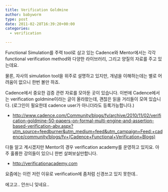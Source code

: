 ```yaml
---
title: Verification Goldmine
author: babyworm
type: post
date: 2011-02-28T16:39:20+00:00
categories:
  - verification

---
```


Functional Simulation를 주력 tool로 삼고 있는 Cadence와 Mentor에서는 각각 functional verification method와 다양한 라이브러리, 그리고 양질의 자료를 주고 있는데요.


물론, 자사의 simulation tool을 위주로 설명하고 있지만, 개념을 이해하는데는 별로 어려움이 없으니 한번 볼만 하죠. 

Cadence에서 중요한 검증 관련 자료를 모아둔 곳이 있습니다. 이번에 Cadence에서는 verification goldmine이라는 글이 올라왔는데, 괜찮은 읽을 거리들이 모여 있습니다. (로그인이 필요한데 cadence user가 아니더라도 등록가능합니다.)

-   <a href="http://www.cadence.com/Community/blogs/fv/archive/2010/11/02/verification-goldmine-50-papers-on-formal-multi-engine-and-assertion-based-verification-abv.aspx?utm_source=feedburner&utm_medium=feed&utm_campaign=Feed:+cadence/community/blogs/fv+(Cadence+Functional+Verification+Blogs)">http://www.cadence.com/Community/blogs/fv/archive/2010/11/02/verification-goldmine-50-papers-on-formal-multi-engine-and-assertion-based-verification-abv.aspx?utm_source=feedburner&utm_medium=feed&utm_campaign=Feed:+cadence/community/blogs/fv+(Cadence+Functional+Verification+Blogs)</a>


다들 알고 계시겠지만 Mentor의 경우 verification academy를 운영하고 있지요. 아주 훌륭한 강의들이 있으니 한번 살펴보실만합니다. 

-   <a href="http://verificationacademy.com/">http://verificationacademy.com</a>


요즘에는 이런 저런 이유로 verification에 좀처럼 신경쓰고 있지 못한데.. 

에고고.. 안쓰니 잊네요.. 